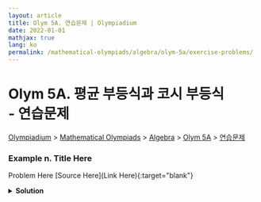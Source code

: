 ```yaml
---
layout: article
title: Olym 5A. 연습문제 | Olympiadium
date: 2022-01-01
mathjax: true
lang: ko
permalink: /mathematical-olympiads/algebra/olym-5a/exercise-problems/
---
```

# Olym 5A. 평균 부등식과 코시 부등식 <br> <ssup> - 연습문제</ssup>

<a href="{{ site.homeurl }}">Olympiadium</a> > <a href="{{ site.homeurl }}mathematical-olympiads/">Mathematical Olympiads</a> > <a href="{{ site.homeurl }}mathematical-olympiads/algebra/">Algebra</a> > <a href="{{ site.homeurl }}mathematical-olympiads/algebra/olym-5a/">Olym 5A</a> > <a href="{{ site.homeurl }}mathematical-olympiads/algebra/olym-5a/exercise-problems/">연습문제</a>

### Example n. Title Here
<skyblueboard> Problem Here </skyblueboard>
[Source Here](Link Here){:target="blank"}
<pinkborder><details>
<summary><b>Solution</b></summary>
Solution Here. 
</details></pinkborder>

